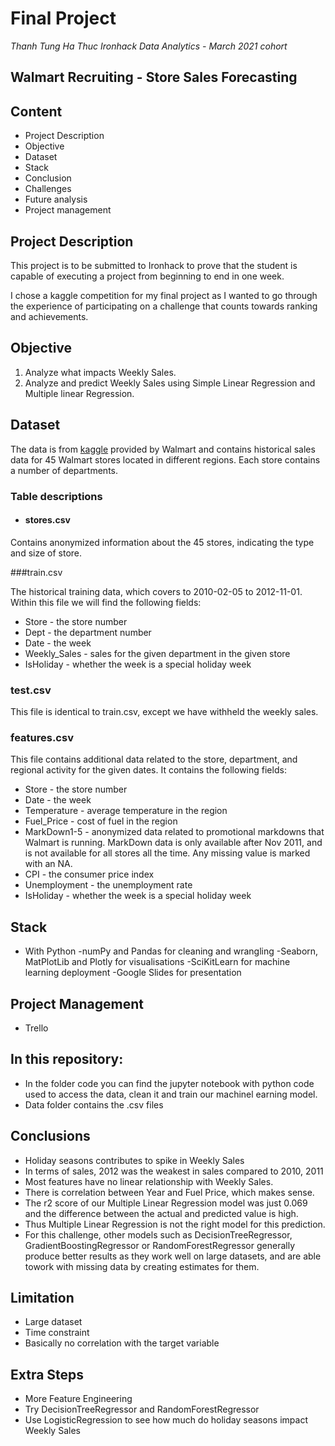 # Final Project

*Thanh Tung Ha Thuc*
*Ironhack Data Analytics - March 2021 cohort*

## Walmart Recruiting - Store Sales Forecasting

## Content

- Project Description 
- Objective
- Dataset
- Stack
- Conclusion
- Challenges
- Future analysis
- Project management


## Project Description

This project is to be submitted to Ironhack to prove that the student is capable of executing a project from beginning to end 
in one week.

I chose a kaggle competition for my final project as I wanted to go through the experience of participating on a challenge that 
counts towards ranking and achievements.

## Objective

1. Analyze what impacts Weekly Sales.
2. Analyze and predict Weekly Sales using Simple Linear Regression and Multiple linear Regression.

## Dataset

The data is from [kaggle](https://www.kaggle.com/c/walmart-recruiting-store-sales-forecasting/data) provided by Walmart and contains historical sales data for 45 Walmart stores located in different regions. 
Each store contains a number of departments.

### Table descriptions

- #### stores.csv

Contains anonymized information about the 45 stores, indicating the type and size of store.

###train.csv

The historical training data, which covers to 2010-02-05 to 2012-11-01. Within this file we will find the following fields:

  - Store - the store number
  - Dept - the department number
  - Date - the week
  - Weekly_Sales -  sales for the given department in the given store
  - IsHoliday - whether the week is a special holiday week

### test.csv

This file is identical to train.csv, except we have withheld the weekly sales.

### features.csv

This file contains additional data related to the store, department, and regional activity for the given dates. It contains the following fields:

  - Store - the store number
  - Date - the week
  - Temperature - average temperature in the region
  - Fuel_Price - cost of fuel in the region
  - MarkDown1-5 - anonymized data related to promotional markdowns that Walmart is running. MarkDown data is only available after Nov 2011, and is not available for all stores all the time. Any missing value is marked with an NA.
  - CPI - the consumer price index
  - Unemployment - the unemployment rate
  - IsHoliday - whether the week is a special holiday week

## Stack
- With Python
 -numPy and Pandas for cleaning and wrangling
 -Seaborn, MatPlotLib and Plotly for visualisations
 -SciKitLearn for machine learning deployment
 -Google Slides for presentation

## Project Management
- Trello

## In this repository:

- In the folder code you can find the jupyter notebook with python code used to access the data, clean it and train our machinel earning model.
- Data folder contains the .csv files 

## Conclusions
- Holiday seasons contributes to spike in Weekly Sales
- In terms of sales, 2012 was the weakest in sales compared to 2010, 2011
- Most features have no linear relationship with Weekly Sales.
- There is correlation between Year and Fuel Price, which makes sense.
- The r2 score of our Multiple Linear Regression model was just 0.069 and the difference between the actual and predicted value is high. 
- Thus Multiple Linear Regression is not the right model for this prediction.
- For this challenge, other models such as DecisionTreeRegressor, GradientBoostingRegressor or RandomForestRegressor generally produce better results as they work well on large datasets, and are able towork with missing data by creating estimates for them.

## Limitation
- Large dataset
- Time constraint
- Basically no correlation with the target variable

## Extra Steps
- More Feature Engineering
- Try DecisionTreeRegressor and RandomForestRegressor
- Use LogisticRegression to see how much do holiday seasons impact Weekly Sales
